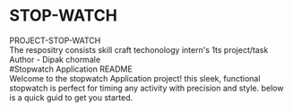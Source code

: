 # STOP-WATCH
PROJECT-STOP-WATCH
<BR>
The respositry consists skill craft techonology intern's 1ts project/task
<br>
Author - Dipak chormale
<Br>
#Stopwatch Application README
<BR>
Welcome to the stopwatch Application project! this sleek, functional stopwatch is perfect for timing any activity with precision and style. below is a quick guid to get you started.
